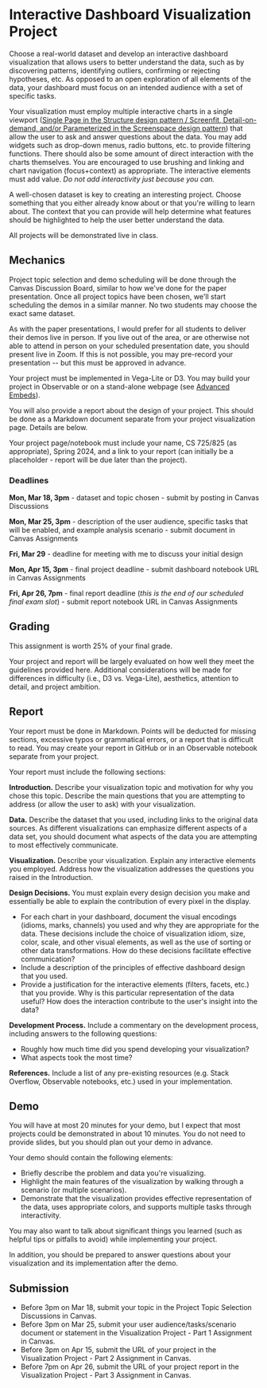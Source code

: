 # Interactive Dashboard Visualization Project 

Choose a real-world dataset and develop an interactive dashboard visualization that allows users to better understand the data, such as by discovering patterns, identifying outliers, confirming or rejecting hypotheses, etc. As opposed to an open exploration of all elements of the data, your dashboard must focus on an intended audience with a set of specific tasks.

Your visualization must employ multiple interactive charts in a single viewport ([Single Page in the Structure design pattern / Screenfit, Detail-on-demand, and/or Parameterized in the Screenspace design pattern](https://dashboarddesignpatterns.github.io/patterns.html)) that allow the user to ask and answer questions about the data.  You may add widgets such as drop-down menus, radio buttons, etc. to provide filtering functions.  There should also be some amount of direct interaction with the charts themselves. You are encouraged to use brushing and linking and chart navigation (focus+context) as appropriate. The interactive elements must add value. *Do not add interactivity just because you can.*

A well-chosen dataset is key to creating an interesting project.  Choose something that you either already know about or that you're willing to learn about.  The context that you can provide will help determine what features should be highlighted to help the user better understand the data.

All projects will be demonstrated live in class.

## Mechanics

Project topic selection and demo scheduling will be done through the Canvas Discussion Board, similar to how we've done for the paper presentation. Once all project topics have been chosen, we'll start scheduling the demos in a similar manner.  No two students may choose the exact same dataset. 

As with the paper presentations, I would prefer for all students to deliver their demos live in person. If you live out of the area, or are otherwise not able to attend in person on your scheduled presentation date, you should present live in Zoom. If this is not possible, you may pre-record your presentation -- but this must be approved in advance.

Your project must be implemented in Vega-Lite or D3. You may build your project in Observable or on a stand-alone webpage (see [Advanced Embeds](https://observablehq.com/documentation/embeds/advanced)).

You will also provide a report about the design of your project.  This should be done as a Markdown document separate from your project visualization page.  Details are below.  

Your project page/notebook must include your name, CS 725/825 (as appropriate), Spring 2024, and a link to your report (can initially be a placeholder - report will be due later than the project).

### Deadlines

**Mon, Mar 18, 3pm** - dataset and topic chosen - submit by posting in Canvas Discussions

**Mon, Mar 25, 3pm** - description of the user audience, specific tasks that will be enabled, and example analysis scenario - submit document in Canvas Assignments

**Fri, Mar 29** - deadline for meeting with me to discuss your initial design

**Mon, Apr 15, 3pm** - final project deadline - submit dashboard notebook URL in Canvas Assignments 

**Fri, Apr 26, 7pm** - final report deadline (*this is the end of our scheduled final exam slot*) - submit report notebook URL in Canvas Assignments 

## Grading

This assignment is worth 25% of your final grade. 

Your project and report will be largely evaluated on how well they meet the guidelines provided here.  Additional considerations will be made for differences in difficulty (i.e., D3 vs. Vega-Lite), aesthetics, attention to detail, and project ambition.

## Report

Your report must be done in Markdown. Points will be deducted for missing sections, excessive typos or grammatical errors, or a report that is difficult to read.  You may create your report in GitHub or in an Observable notebook separate from your project. 

Your report must include the following sections:

**Introduction.** Describe your visualization topic and motivation for why you chose this topic. Describe the main questions that you are attempting to address (or allow the user to ask) with your visualization.

**Data.** Describe the dataset that you used, including links to the original data sources. As different visualizations can emphasize different aspects of a data set, you should document what aspects of the data you are attempting to most effectively communicate. 

**Visualization.** Describe your visualization. Explain any interactive elements you employed. Address how the visualization addresses the questions you raised in the Introduction.

**Design Decisions.** You must explain every design decision you make and essentially be able to explain the contribution of every pixel in the display. 
* For each chart in your dashboard, document the visual encodings (idioms, marks, channels) you used and why they are appropriate for the data. These decisions include the choice of visualization idiom, size, color, scale, and other visual elements, as well as the use of sorting or other data transformations. How do these decisions facilitate effective communication?  
* Include a description of the principles of effective dashboard design that you used. 
* Provide a justification for the interactive elements (filters, facets, etc.) that you provide. Why is this particular representation of the data useful?  How does the interaction contribute to the user's insight into the data?

**Development Process.** Include a commentary on the development process, including answers to the following questions:
* Roughly how much time did you spend developing your visualization?
* What aspects took the most time?

**References.** Include a list of any pre-existing resources (e.g. Stack Overflow, Observable notebooks, etc.) used in your implementation.

## Demo

You will have at most 20 minutes for your demo, but I expect that most projects could be demonstrated in about 10 minutes.  You do not need to provide slides, but you should plan out your demo in advance.  

Your demo should contain the following elements:
* Briefly describe the problem and data you're visualizing.
* Highlight the main features of the visualization by walking through a scenario (or multiple scenarios).
* Demonstrate that the visualization provides effective representation of the data, uses appropriate colors, and supports multiple tasks through interactivity.

You may also want to talk about significant things you learned (such as helpful tips or pitfalls to avoid) while implementing your project.

In addition, you should be prepared to answer questions about your visualization and its implementation after the demo.

## Submission

* Before 3pm on Mar 18, submit your topic in the Project Topic Selection Discussions in Canvas.
* Before 3pm on Mar 25, submit your user audience/tasks/scenario document or statement in the Visualization Project - Part 1 Assignment in Canvas.
* Before 3pm on Apr 15, submit the URL of your project in the Visualization Project - Part 2 Assignment in Canvas.
* Before 7pm on Apr 26, submit the URL of your project report in the Visualization Project - Part 3 Assignment in Canvas.
